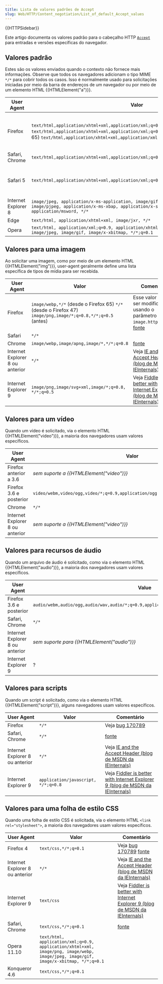 ```yaml
---
title: Lista de valores padrões de Accept
slug: Web/HTTP/Content_negotiation/List_of_default_Accept_values
---
```


{{HTTPSidebar}}

Este artigo documenta os valores padrão para o cabeçalho HTTP [`Accept`](/pt-BR/docs/Web/HTTP/Headers/Accept) para entradas e versões específicas do navegador.

## Valores padrão

Estes são os valores enviados quando o contexto não fornece mais informações. Observe que todos os navegadores adicionam o tipo MIME `*/*` para cobrir todos os casos. Isso é normalmente usado para solicitações iniciadas por meio da barra de endereços de um navegador ou por meio de um elemento HTML {{HTMLElement("a")}}.

| User Agent          | Valor                                                                                                                                                                                                                                                         | Comentário                                                                                                                                                                                                                                                                 |
| ------------------- | ------------------------------------------------------------------------------------------------------------------------------------------------------------------------------------------------------------------------------------------------------------- | -------------------------------------------------------------------------------------------------------------------------------------------------------------------------------------------------------------------------------------------------------------------------- |
| Firefox             | `text/html,application/xhtml+xml,application/xml;q=0.9,*/*;q=0.8` (desde o Firefox 66) `text/html,application/xhtml+xml,application/xml;q=0.9,image/webp,*/*;q=0.8` (no Firefox 65) `text/html,application/xhtml+xml,application/xml;q=0.9,*/*;q=0.8` (antes) | No Firefox 65 e versões anteriores, esse valor pode ser modificado usando o parâmetro [`network.http.accept.default`](http://kb.mozillazine.org/Network.http.accept.default). ([fonte](https://hg.mozilla.org/mozilla-central/file/tip/modules/libpref/init/all.js#l1750)) |
| Safari, Chrome      | `text/html,application/xhtml+xml,application/xml;q=0.9,image/webp,image/apng,*/*;q=0.8`                                                                                                                                                                       | ([fonte](/pt-BR/docs/))                                                                                                                                                                                                                                                    |
| Safari 5            | `text/html,application/xhtml+xml,application/xml;q=0.9,*/*;q=0.8`                                                                                                                                                                                             | Esta é uma melhoria em comparação com os cabeçalhos `Accept` já que não mais classifica `image/png` acima de `text/html`                                                                                                                                                   |
| Internet Explorer 8 | `image/jpeg, application/x-ms-application, image/gif, application/xaml+xml, image/pjpeg, application/x-ms-xbap, application/x-shockwave-flash, application/msword, */*`                                                                                       | Veja [IE and the Accept Header (blog de MSDN da IEInternals)](http://blogs.msdn.com/b/ieinternals/archive/2009/07/01/ie-and-the-accept-header.aspx).                                                                                                                       |
| Edge                | `text/html, application/xhtml+xml, image/jxr, */*`                                                                                                                                                                                                            |                                                                                                                                                                                                                                                                            |
| Opera               | `text/html, application/xml;q=0.9, application/xhtml+xml, image/png, image/webp, image/jpeg, image/gif, image/x-xbitmap, */*;q=0.1`                                                                                                                           |                                                                                                                                                                                                                                                                            |

## Valores para uma imagem

Ao solicitar uma imagem, como por meio de um elemento HTML {{HTMLElement("img")}}, user-agent geralmente define uma lista específica de tipos de mídia para ser recebida.

| User Agent                      | Valor                                                                                                        | Comentário                                                                                                                                                                          |
| ------------------------------- | ------------------------------------------------------------------------------------------------------------ | ----------------------------------------------------------------------------------------------------------------------------------------------------------------------------------- |
| Firefox                         | `image/webp,*/*` (desde o Firefox 65) `*/*` (desde o Firefox 47) `image/png,image/*;q=0.8,*/*;q=0.5` (antes) | Esse valor pode ser modificado usando o parâmetro `image.http.accept`. [fonte](https://hg.mozilla.org/mozilla-central/file/tip/modules/libpref/init/all.js#l4735)                   |
| Safari                          | `*/*`                                                                                                        |                                                                                                                                                                                     |
| Chrome                          | `image/webp,image/apng,image/*,*/*;q=0.8`                                                                    | [fonte](https://chromium.googlesource.com/chromium/src.git/+/master/content/renderer/loader/web_url_loader_impl.cc#99)                                                              |
| Internet Explorer 8 ou anterior | `*/*`                                                                                                        | Veja [IE and the Accept Header (blog de MSDN da IEInternals)](http://blogs.msdn.com/b/ieinternals/archive/2009/07/01/ie-and-the-accept-header.aspx)                                 |
| Internet Explorer 9             | `image/png,image/svg+xml,image/*;q=0.8, */*;q=0.5`                                                           | Veja [Fiddler is better with Internet Explorer 9 (blog de MSDN da IEInternals)](http://blogs.msdn.com/b/fiddler/archive/2011/02/10/fiddler-is-better-with-internet-explorer-9.aspx) |

## Valores para um vídeo

Quando um vídeo é solicitado, via o elemento HTML {{HTMLElement("video")}}, a maioria dos navegadores usam valores específicos.

| User Agent                      | Valor                                                                              | Comentário                                                                                                                                                         |
| ------------------------------- | ---------------------------------------------------------------------------------- | ------------------------------------------------------------------------------------------------------------------------------------------------------------------ |
| Firefox anterior a 3.6          | _sem suporte a {{HTMLElement("video")}}_                                           |                                                                                                                                                                    |
| Firefox 3.6 e posterior         | `video/webm,video/ogg,video/*;q=0.9,application/ogg;q=0.7,audio/*;q=0.6,*/*;q=0.5` | veja [bug 489071](https://bugzilla.mozilla.org/show_bug.cgi?id=489071) [fonte](https://hg.mozilla.org/mozilla-central/file/tip/dom/html/HTMLVideoElement.cpp#l136) |
| Chrome                          | `*/*`                                                                              | [fonte](https://chromium.googlesource.com/chromium/src.git/+/master/services/network/loader_util.cc#27)                                                            |
| Internet Explorer 8 ou anterior | _sem suporte a {{HTMLElement("video")}}_                                           |                                                                                                                                                                    |

## Valores para recursos de áudio

Quando um arquivo de áudio é solicitado, como via o elemento HTML {{HTMLElement("audio")}}, a maioria dos navegadores usam valores específicos.

| User Agent                      | Value                                                                                        | Comment                                                                                                                                                           |
| ------------------------------- | -------------------------------------------------------------------------------------------- | ----------------------------------------------------------------------------------------------------------------------------------------------------------------- |
| Firefox 3.6 e posterior         | `audio/webm,audio/ogg,audio/wav,audio/*;q=0.9,application/ogg;q=0.7,video/*;q=0.6,*/*;q=0.5` | Veja [bug 489071](https://bugzilla.mozilla.org/show_bug.cgi?id=489071) [fonte](https://hg.mozilla.org/mozilla-central/file/tip/dom/html/HTMLAudioElement.cpp#l81) |
| Safari, Chrome                  | `*/*`                                                                                        | [fonte](https://chromium.googlesource.com/chromium/src.git/+/master/services/network/loader_util.cc#27)                                                           |
| Internet Explorer 8 ou anterior | _sem suporte para {{HTMLElement("audio")}}_                                                  |                                                                                                                                                                   |
| Internet Explorer 9             | ?                                                                                            |                                                                                                                                                                   |

## Valores para scripts

Quando um script é solicitado, como via o elemento HTML {{HTMLElement("script")}}, alguns navegadores usam valores específicos.

| User Agent                      | Valor                               | Comentário                                                                                                                                                                          |
| ------------------------------- | ----------------------------------- | ----------------------------------------------------------------------------------------------------------------------------------------------------------------------------------- |
| Firefox                         | `*/*`                               | Veja [bug 170789](https://bugzilla.mozilla.org/show_bug.cgi?id=170789)                                                                                                              |
| Safari, Chrome                  | `*/*`                               | [fonte](https://chromium.googlesource.com/chromium/src.git/+/master/services/network/loader_util.cc#27)                                                                             |
| Internet Explorer 8 ou anterior | `*/*`                               | Veja [IE and the Accept Header (blog de MSDN da IEInternals)](http://blogs.msdn.com/b/ieinternals/archive/2009/07/01/ie-and-the-accept-header.aspx)                                 |
| Internet Explorer 9             | `application/javascript, */*;q=0.8` | Veja [Fiddler is better with Internet Explorer 9 (blog de MSDN da IEInternals)](http://blogs.msdn.com/b/fiddler/archive/2011/02/10/fiddler-is-better-with-internet-explorer-9.aspx) |

## Valores para uma folha de estilo CSS

Quando uma folha de estilo CSS é solicitada, via o elemento HTML `<link rel="stylesheet">`, a maioria dos navegadores usam valores específicos.

| User Agent                      | Valor                                                                                                                               | Comentário                                                                                                                                                                          |
| ------------------------------- | ----------------------------------------------------------------------------------------------------------------------------------- | ----------------------------------------------------------------------------------------------------------------------------------------------------------------------------------- |
| Firefox 4                       | `text/css,*/*;q=0.1`                                                                                                                | Veja [bug 170789](https://bugzilla.mozilla.org/show_bug.cgi?id=170789) [fonte](https://hg.mozilla.org/mozilla-central/file/tip/layout/style/Loader.cpp#l1548)                       |
| Internet Explorer 8 ou anterior | `*/*`                                                                                                                               | Veja [IE and the Accept Header (blog de MSDN da IEInternals)](http://blogs.msdn.com/b/ieinternals/archive/2009/07/01/ie-and-the-accept-header.aspx)                                 |
| Internet Explorer 9             | `text/css`                                                                                                                          | Veja [Fiddler is better with Internet Explorer 9 (blog de MSDN da IEInternals)](http://blogs.msdn.com/b/fiddler/archive/2011/02/10/fiddler-is-better-with-internet-explorer-9.aspx) |
| Safari, Chrome                  | `text/css,*/*;q=0.1`                                                                                                                | [fonte](https://chromium.googlesource.com/chromium/src.git/+/master/content/renderer/loader/web_url_loader_impl.cc#98)                                                              |
| Opera 11.10                     | `text/html, application/xml;q=0.9, application/xhtml+xml, image/png, image/webp, image/jpeg, image/gif, image/x-xbitmap, */*;q=0.1` |                                                                                                                                                                                     |
| Konqueror 4.6                   | `text/css,*/*;q=0.1`                                                                                                                |                                                                                                                                                                                     |
